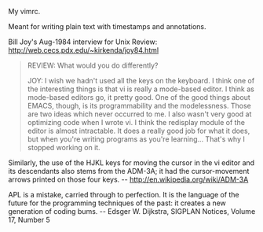 My vimrc.

Meant for writing plain text with timestamps and annotations.

Bill Joy's Aug-1984 interview for Unix Review: http://web.cecs.pdx.edu/~kirkenda/joy84.html

> REVIEW: What would you do differently?
>
> JOY: I wish we hadn't used all the keys on the keyboard. I think one of the
> interesting things is that vi is really a mode-based editor. I think as
> mode-based editors go, it pretty good. One of the good things about EMACS,
> though, is its programmability and the modelessness. Those are two ideas
> which never occurred to me. I also wasn't very good at optimizing code when
> I wrote vi. I think the redisplay module of the editor is almost intractable.
> It does a really good job for what it does, but when you're writing programs
> as you're learning... That's why I stopped working on it.


Similarly, the use of the HJKL keys for moving the cursor in the vi editor and
its descendants also stems from the ADM-3A; it had the cursor-movement arrows
printed on those four keys.
	-- http://en.wikipedia.org/wiki/ADM-3A


APL is a mistake, carried through to perfection.  It is the language of the
future for the programming techniques of the past: it creates a new generation
of coding bums.
	-- Edsger W. Dijkstra, SIGPLAN Notices, Volume 17, Number 5
